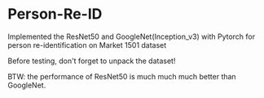 # Person-Re-ID

Implemented the ResNet50 and GoogleNet(Inception_v3) with Pytorch  for person re-identification on Market 1501 dataset

Before testing, don't forget to unpack the dataset!

BTW: the performance of ResNet50 is much much much better than GoogleNet.
